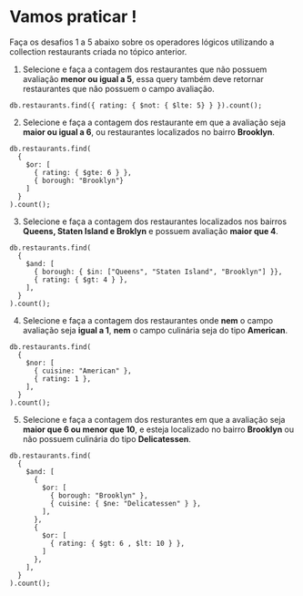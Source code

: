 # Vamos praticar !
Faça os desafios 1 a 5 abaixo sobre os operadores lógicos utilizando a collection restaurants criada no tópico anterior.
1. Selecione e faça a contagem dos restaurantes que não possuem avaliação **menor ou igual a 5**, essa query também deve retornar restaurantes que não possuem o campo avaliação.
```
db.restaurants.find({ rating: { $not: { $lte: 5} } }).count();
```

2. Selecione e faça a contagem dos restaurante em que a avaliação seja **maior ou igual a 6**, ou restaurantes localizados no bairro **Brooklyn**.
```
db.restaurants.find(
  {
    $or: [
      { rating: { $gte: 6 } },
      { borough: "Brooklyn"}
    ]
  }
).count();
```

3. Selecione e faça a contagem dos restaurantes localizados nos bairros **Queens, Staten Island e Broklyn** e possuem avaliação **maior que 4**.
```
db.restaurants.find(
  {
    $and: [
      { borough: { $in: ["Queens", "Staten Island", "Brooklyn"] }},
      { rating: { $gt: 4 } },
    ],
  }
).count();
```

4. Selecione e faça a contagem dos restaurantes onde **nem** o campo avaliação seja **igual a 1**, **nem** o campo culinária seja do tipo **American**.
```
db.restaurants.find(
  {
    $nor: [
      { cuisine: "American" },
      { rating: 1 },
    ],
  }
).count();
```

5. Selecione e faça a contagem dos resturantes em que a avaliação seja **maior que 6 ou menor que 10**, e esteja localizado no bairro **Brooklyn** ou não possuem culinária do tipo **Delicatessen**.
```
db.restaurants.find(
  {
    $and: [
      { 
        $or: [
          { borough: "Brooklyn" },
          { cuisine: { $ne: "Delicatessen" } },
        ],
      },
      {
        $or: [
          { rating: { $gt: 6 , $lt: 10 } },
        ]
      },
    ],
  }
).count();
```
